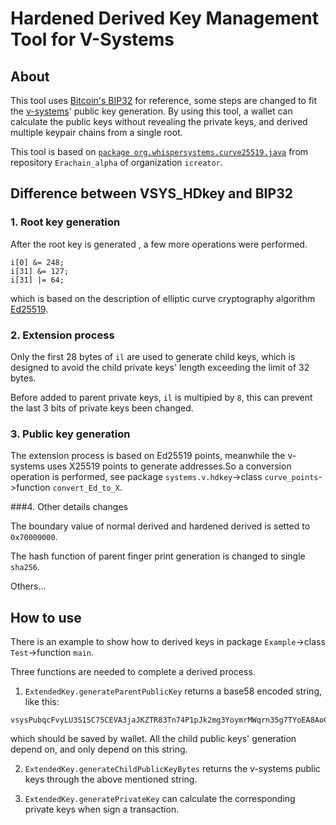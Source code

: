 # Hardened Derived Key Management Tool for V-Systems

## About
This tool uses [Bitcoin's BIP32](https://github.com/bitcoin/bips/blob/master/bip-0032.mediawiki) for reference, some steps are 
changed to fit the [v-systems](https://github.com/virtualeconomy)' public key generation.
By using this tool, a wallet can calculate the public keys without revealing the private keys, and derived multiple keypair 
chains from a single root.

This tool is based on [`package org.whispersystems.curve25519.java`](https://github.com/icreator/Erachain_public/tree/master/org/whispersystems/curve25519/java) from repository `Erachain_alpha` of organization
`icreator`.

## Difference between VSYS_HDkey and BIP32

### 1. Root key generation

After the root key is generated , a few more operations were performed.
```
i[0] &= 248;
i[31] &= 127;
i[31] |= 64;
```
which is based on the description of elliptic curve cryptography algorithm [Ed25519](http://ed25519.cr.yp.to).

### 2. Extension process


Only the first 28 bytes of `il` are used to generate child keys, which is designed to avoid the child private keys' length 
exceeding the limit of 32 bytes. 

Before added to parent private keys, `il` is multipied by `8`, this can prevent the last 3 bits of private keys been changed.

### 3. Public key generation

The extension process is based on Ed25519 points, meanwhile the v-systems uses X25519 points to generate addresses.So a conversion 
operation is performed, see package `systems.v.hdkey`->class `curve_points`->function `convert_Ed_to_X`.

###4. Other details changes

The boundary value of normal derived and hardened derived is setted to `0x70000000`.

The hash function of parent finger print generation is changed to single `sha256`.

Others...
## How to use

There is an example to show how to derived keys in package `Example`->class `Test`->function `main`.

Three functions are needed to complete a derived process.

1. `ExtendedKey.generateParentPublicKey` returns a base58 encoded string, like this:
```
vsysPubqcFvyLU3S1SC75CEVA3jaJKZTR83Tn74P1pJk2mg3YoymrMWqrn35g7TYoEA8AoCdyohQt8Lj3MhqBZJUKQDmxEE3AVR94L6tUXHx4
```
which should be saved by wallet.
All the child public keys' generation depend on, and only depend on this string.

2. `ExtendedKey.generateChildPublicKeyBytes` returns the v-systems public keys through the above mentioned string.

3. `ExtendedKey.generatePrivateKey` can calculate the corresponding private keys when sign a transaction. 





